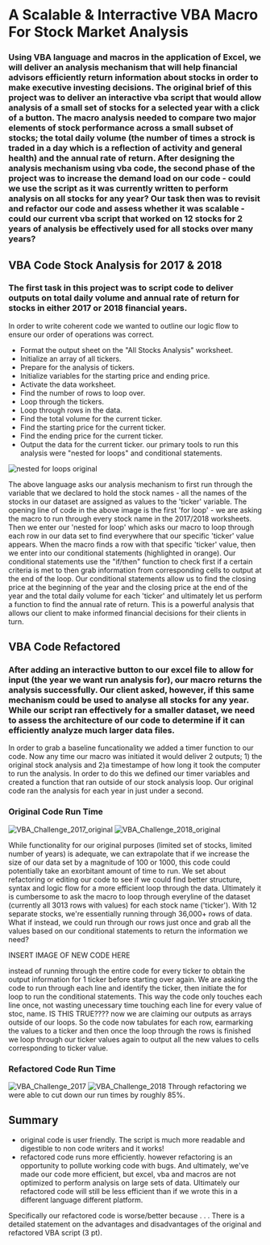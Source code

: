 # A Scalable & Interractive VBA Macro For Stock Market Analysis
### Using VBA language and macros in the application of Excel, we will deliver an analysis mechanism that will help financial advisors efficiently return information about stocks in order to make executive investing decisions. The original brief of this project was to deliver an interactive vba script that would allow analysis of a small set of stocks for a selected year with a click of a button. The macro analysis needed to compare two major elements of stock performance across a small subset of stocks; the total daily volume (the number of times a strock is traded in a day which is a reflection of activity and general health) and the annual rate of return. After designing the analysis mechanism using vba code, the second phase of the project was to increase the demand load on our code - could we use the script as it was currently written to perform analysis on all stocks for any year? Our task then was to revisit and refactor our code and assess whether it was scalable - could our current vba script that worked on 12 stocks for 2 years of analysis be effectively used for all stocks over many years? 

## VBA Code Stock Analysis for 2017 & 2018
### The first task in this project was to script code to deliver outputs on total daily volume and annual rate of return for stocks in either 2017 or 2018 financial years. 
In order to write coherent code we wanted to outline our logic flow to ensure our order of operations was correct. 
- Format the output sheet on the "All Stocks Analysis" worksheet.
- Initialize an array of all tickers.
- Prepare for the analysis of tickers.
- Initialize variables for the starting price and ending price.
- Activate the data worksheet.
- Find the number of rows to loop over.
- Loop through the tickers.
- Loop through rows in the data.
- Find the total volume for the current ticker.
- Find the starting price for the current ticker.
- Find the ending price for the current ticker.
- Output the data for the current ticker.
our primary tools to run this analysis were "nested for loops" and conditional statements.

![nested for loops original](https://user-images.githubusercontent.com/107326987/176092315-c7a8180a-8d40-4c99-9e37-28abbe9bc891.png)

The above language asks our analysis mechanism to first run through the variable that we declared to hold the stock names - all the names of the stocks in our dataset are assigned as values to the 'ticker' variable. The opening line of code in the above image is the first 'for loop' - we are asking the macro to run through every stock name in the 2017/2018 worksheets. Then we enter our 'nested for loop' which asks our macro to loop through each row in our data set to find everywhere that our specific 'ticker' value appears. When the macro finds a row with that specific 'ticker' value, then we enter into our conditional statements (highlighted in orange). Our conditional statements use the "if/then" function to check first if a certain criteria is met to then grab information from corresponding cells to output at the end of the loop. Our conditional statements allow us to find the closing price at the beginning of the year and the closing price at the end of the year and the total daily volume for each 'ticker' and ultimately let us perform a function to find the annual rate of return. This is a powerful analysis that allows our client to make informed financial decisions for their clients in turn.

## VBA Code Refactored
### After adding an interactive button to our excel file to allow for input (the year we want run analysis for), our macro returns the analysis successfully. Our client asked, however, if this same mechanism could be used to analyse all stocks for any year. While our script ran effectively for a smaller dataset, we need to assess the architecture of our code to determine if it can efficiently analyze much larger data files.
In order to grab a baseline funcationality we added a timer function to our code. Now any time our macro was initiated it would deliver 2 outputs; 1) the original stock analysis and 2)a timestampe of how long it took the computer to run the analysis. In order to do this we defined our timer variables and created a function that ran outside of our stock analysis loop. Our original code ran the analysis for each year in just under a second.

### Original Code Run Time
![VBA_Challenge_2017_original](https://user-images.githubusercontent.com/107326987/175865290-bd430456-4c34-46f9-93e0-c16f8eafb783.png)
![VBA_Challenge_2018_original](https://user-images.githubusercontent.com/107326987/175865301-99c3913a-9363-4e84-83d8-cd81bc4c1f04.png)

While functionality for our original purposes (limited set of stocks, limited number of years) is adequate, we can extrapolate that if we increase the size of our data set by a magnitude of 100 or 1000, this code could potentially take an exorbitant amount of time to run. We set about refactoring or editing our code to see if we could find better structure, syntax and logic flow for a more efficient loop through the data.
Ultimately it is cumbersome to ask the macro to loop through everyline of the dataset (currently all 3013 rows with values) for each stock name ('ticker'). With 12 separate stocks, we're essentially running through 36,000+ rows of data. What if instead, we could run through our rows just once and grab all the values based on our conditional statements to return the information we need?

INSERT IMAGE OF NEW CODE HERE

instead of running through the entire code for every ticker to obtain the output information for 1 ticker before starting over again. We are asking the code to run through each line and identify the ticker, then initiate the for loop to run the conditional statements. This way the code only touches each line once, not wasting unecessary time touching each line for every value of stoc, name. IS THIS TRUE???? now we are claiming our outputs as arrays outside of our loops. So the code now tabulates for each row, earmarking the values to a ticker and then once the loop through the rows is finished we loop through our ticker values again to output all the new values to cells corresponding to ticker value.

### Refactored Code Run Time 
![VBA_Challenge_2017](https://user-images.githubusercontent.com/107326987/175865335-6d07687a-772c-4a72-8c2c-09fff7ebde7e.png)
![VBA_Challenge_2018](https://user-images.githubusercontent.com/107326987/175865349-6310eff6-86bd-468b-b565-efa6f76962eb.png)
Through refactoring we were able to cut down our run times by roughly 85%. 

## Summary
- original code is user friendly. The script is much more readable and digestible to non code writers and it works!
- refactored code runs more efficiently. however refactoring is an opportunity to pollute working code with bugs. And ultimately, we've made our code more efficient, but excel, vba and macros are not optimized to perform analysis on large sets of data. Ultimately our refactored code will still be less efficient than if we wrote this in a different language different platform.

Specifically our refactored code is worse/better because . . .
There is a detailed statement on the advantages and disadvantages of the original and refactored VBA script (3 pt).


